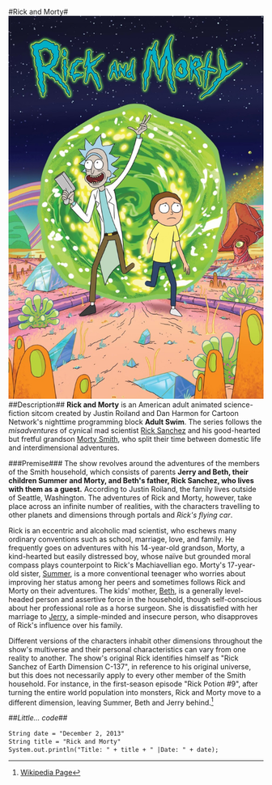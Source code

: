 #Rick and Morty#
![Rick and Morty Poster](rickNmorty.jpg)
##Description##
**Rick and Morty** is an American adult animated science-fiction sitcom created by Justin Roiland and Dan Harmon for Cartoon Network's nighttime programming block **Adult Swim**. The series follows the *misadventures* of cynical mad scientist [Rick Sanchez](https://rickandmorty.fandom.com/wiki/Rick_Sanchez) and his good-hearted but fretful grandson [Morty Smith](https://rickandmorty.fandom.com/wiki/Morty_Smith), who split their time between domestic life and interdimensional adventures.

###Premise###
The show revolves around the adventures of the members of the Smith household, which consists of parents **Jerry and Beth, their children Summer and Morty, and Beth's father, Rick Sanchez, who lives with them as a guest.** According to Justin Roiland, the family lives outside of Seattle, Washington. The adventures of Rick and Morty, however, take place across an infinite number of realities, with the characters travelling to other planets and dimensions through portals and *Rick's flying car*.

Rick is an eccentric and alcoholic mad scientist, who eschews many ordinary conventions such as school, marriage, love, and family. He frequently goes on adventures with his 14-year-old grandson, Morty, a kind-hearted but easily distressed boy, whose naïve but grounded moral compass plays counterpoint to Rick's Machiavellian ego. Morty's 17-year-old sister, [Summer](https://rickandmorty.fandom.com/wiki/Summer_Smith), is a more conventional teenager who worries about improving her status among her peers and sometimes follows Rick and Morty on their adventures. The kids' mother, [Beth](https://rickandmorty.fandom.com/wiki/Beth_Smith), is a generally level-headed person and assertive force in the household, though self-conscious about her professional role as a horse surgeon. She is dissatisfied with her marriage to [Jerry](https://rickandmorty.fandom.com/wiki/Jerry_Smith), a simple-minded and insecure person, who disapproves of Rick's influence over his family.

Different versions of the characters inhabit other dimensions throughout the show's multiverse and their personal characteristics can vary from one reality to another. The show's original Rick identifies himself as "Rick Sanchez of Earth Dimension C-137", in reference to his original universe, but this does not necessarily apply to every other member of the Smith household. For instance, in the first-season episode "Rick Potion #9", after turning the entire world population into monsters, Rick and Morty move to a different dimension, leaving Summer, Beth and Jerry behind.[^1]

##*Little... code*##
```
String date = "December 2, 2013"
String title = "Rick and Morty"
System.out.println("Title: " + title + " |Date: " + date);
```









[^1]: [Wikipedia Page](https://en.wikipedia.org/wiki/Rick_and_Morty)
